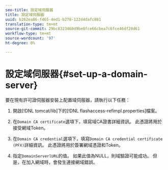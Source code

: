 ```yaml
---
seo-title: 設定域伺服器
title: 設定域伺服器
uuid: b262ea86-f465-4ed1-b278-122d4dafc881
translation-type: tm+mt
source-git-commit: 29bc8323460d9be0fce66cbea7c6fce46df20d61
workflow-type: tm+mt
source-wordcount: '97'
ht-degree: 0%

---
```



# 設定域伺服器{#set-up-a-domain-server}

要在現有許可證伺服器安裝上配置域伺服器，請執行以下任務：

1. 開啟[!DNL tomcat/lib]下的[!DNL flashaccess-refimpl.properties]檔案。

1. 在`Domain CA certificate`選項下，填寫域CA證書詳細資訊。 此憑證將用於接受網域Token。
1. 在`Domain CA credential`選項下，填寫`Domain CA credential certificate (PFX)`詳細資訊。 此憑證將用於簽署網域憑證和Token。

1. 指定`DomainServerlURL`的值。 如果此值為NULL，則域驗證可能成功。 但是，在加入網域時，會發生連接網域錯誤。

